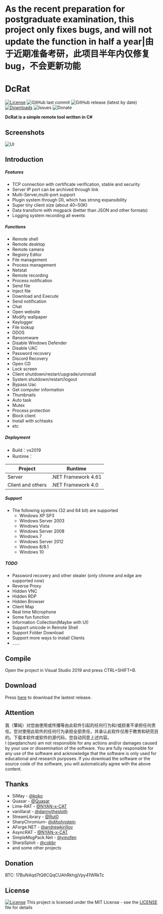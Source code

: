 # As the recent preparation for postgraduate examination, this project only fixes bugs, and will not update the function in half a year|由于近期准备考研，此项目半年内仅修复bug，不会更新功能
# DcRat

[![License](https://img.shields.io/github/license/qwqdanchun/DcRat.svg)](LICENSE)
![GitHub last commit](https://img.shields.io/github/last-commit/qwqdanchun/DcRat)
![GitHub release (latest by date)](https://img.shields.io/github/v/release/qwqdanchun/DcRat)
[![Downloads](https://img.shields.io/github/downloads/qwqdanchun/DcRat/total.svg)](https://github.com/qwqdanchun/DcRat/releases)
![Issues](https://img.shields.io/github/issues/qwqdanchun/DcRat)
![Donate](https://img.shields.io/badge/btc-17BuN4qd7tQ6CQqCUAhRkhgjVpy41WRkTc-blueviolet)

**DcRat is a simple remote tool written in C#**

## Screenshots

![UI](IMG/UI.gif)

## Introduction
##### Features
- TCP connection with certificate verification, stable and security
- Server IP port can be archived through link
- Multi-Server,multi-port support
- Plugin system through Dll, which has strong expansibility
- Super tiny client size (about 40~50K)
- Data transform with msgpack (better than JSON and other formats)
- Logging system recording all events

##### Functions
- Remote shell
- Remote desktop
- Remote camera
- Registry Editor
- File management
- Process management
- Netstat
- Remote recording
- Process notification
- Send file
- Inject file
- Download and Execute
- Send notification
- Chat
- Open website
- Modify wallpaper
- Keylogger
- File lookup
- DDOS
- Ransomware
- Disable Windows Defender
- Disable UAC
- Password recovery
- Discord Recovery
- Open CD
- Lock screen
- Client shutdown/restart/upgrade/uninstall
- System shutdown/restart/logout
- Bypass Uac
- Get computer information
- Thumbnails
- Auto task
- Mutex
- Process protection
- Block client
- Install with schtasks
- etc

##### Deployment

- Build：vs2019
- Runtime：

|Project|Runtime|
|  ----  | ----  |
|Server|.NET Framework 4.61|
|Client and others|.NET Framework 4.0|


##### Support
* The following systems (32 and 64 bit) are supported
  * Windows XP SP3
  * Windows Server 2003
  * Windows Vista
  * Windows Server 2008
  * Windows 7
  * Windows Server 2012
  * Windows 8/8.1
  * Windows 10

##### TODO

- Password recovery and other stealer (only chrome and edge are supported now)
- Reverse Proxy
- Hidden VNC
- Hidden RDP
- Hidden Browser
- Client Map
- Real time Microphone
- Some fun function
- Information Collection(Maybe with UI)
- Support unicode in Remote Shell
- Support Folder Download
- Support more ways to install Clients
-  ……


## Compile

Open the project in Visual Studio 2019 and press CTRL+SHIFT+B.

## Download
Press [here](https://github.com/qwqdanchun/DcRat/releases/) to download the lastest release.

## Attention

我（簞純）对您由使用或传播等由此软件引起的任何行为和/或损害不承担任何责任。您对使用此软件的任何行为承担全部责任，并承认此软件仅用于教育和研究目的。下载本软件或软件的源代码，您自动同意上述内容。  
I (qwqdanchun) am not responsible for any actions and/or damages caused by your use or dissemination of the software. You are fully responsible for any use of the software and acknowledge that the software is only used for educational and research purposes. If you download the software or the source code of the software, you will automatically agree with the above content.

## Thanks

* SiMay - [@koko](https://gitee.com/dWwwang/SiMayRemoteMonitorOS)
* Quasar - [@Quasar](https://github.com/quasar/Quasar)
* Lime-RAT - [@NYAN-x-CAT](https://github.com/NYAN-x-CAT/Lime-RAT)
* vanillarat - [@dannythesloth](https://dannythesloth.github.io/VanillaRAT/)
* StreamLibrary - [@Rut0](https://github.com/Rut0/StreamLibrary)
* SharpChromium- [@djhohnstein](https://github.com/djhohnstein/SharpChromium)
* AForge.NET - [@andrewkirillov](https://github.com/andrewkirillov/AForge.NET)
* AsyncRAT - [@NYAN-x-CAT](https://github.com/NYAN-x-CAT/AsyncRAT-C-Sharp)
* SimpleMsgPack.Net - [@ymofen](https://github.com/ymofen/SimpleMsgPack.Net/)
* SharpSploit - [@cobbr](https://github.com/cobbr/SharpSploit)
* and some other projects

## Donation

BTC: 17BuN4qd7tQ6CQqCUAhRkhgjVpy41WRkTc

## License
[![License](http://img.shields.io/:license-mit-blue.svg?style=flat-square)](/LICENSE)
This project is licensed under the MIT License - see the [LICENSE](/LICENSE) file for details
